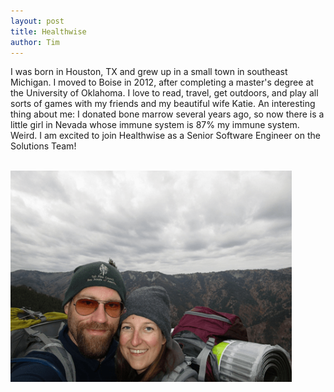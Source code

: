 ```yaml
---
layout: post
title: Healthwise
author: Tim
---
```


I was born in Houston, TX and grew up in a small town in southeast Michigan. I moved to Boise in 2012, after completing a master's degree at the University of Oklahoma. I love to read, travel, get outdoors, and play all sorts of games with my friends and my beautiful wife Katie. An interesting thing about me: I donated bone marrow several years ago, so now there is a little girl in Nevada whose immune system is 87% my immune system. Weird. I am excited to join Healthwise as a Senior Software Engineer on the Solutions Team!

<br />
<img align="middle" src="/images/tim and katie.png" width="450" alt=""/>   